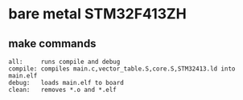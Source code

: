 # bare metal STM32F413ZH

## make commands

	all:	 runs compile and debug 
	compile: compiles main.c,vector_table.S,core.S,STM32413.ld into main.elf
	debug: 	 loads main.elf to board
	clean: 	 removes *.o and *.elf
	
